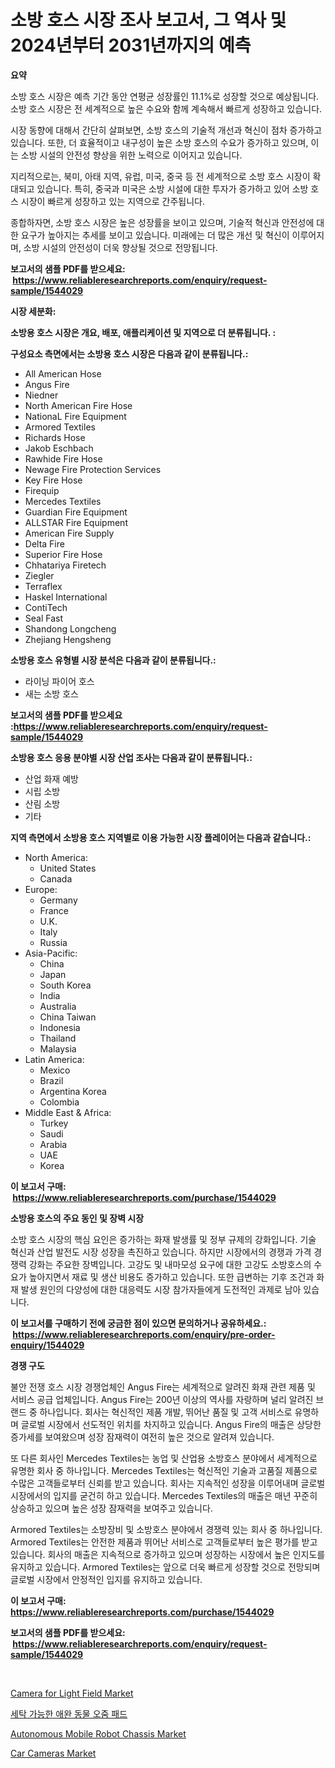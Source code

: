 <p><h1>소방 호스 시장 조사 보고서, 그 역사 및 2024년부터 2031년까지의 예측</h1></p><p><strong>요약</strong></p>
<p><p>소방 호스 시장은 예측 기간 동안 연평균 성장률인 11.1%로 성장할 것으로 예상됩니다. 소방 호스 시장은 전 세계적으로 높은 수요와 함께 계속해서 빠르게 성장하고 있습니다.</p><p>시장 동향에 대해서 간단히 살펴보면, 소방 호스의 기술적 개선과 혁신이 점차 증가하고 있습니다. 또한, 더 효율적이고 내구성이 높은 소방 호스의 수요가 증가하고 있으며, 이는 소방 시설의 안전성 향상을 위한 노력으로 이어지고 있습니다.</p><p>지리적으로는, 북미, 아태 지역, 유럽, 미국, 중국 등 전 세계적으로 소방 호스 시장이 확대되고 있습니다. 특히, 중국과 미국은 소방 시설에 대한 투자가 증가하고 있어 소방 호스 시장이 빠르게 성장하고 있는 지역으로 간주됩니다.</p><p>종합하자면, 소방 호스 시장은 높은 성장률을 보이고 있으며, 기술적 혁신과 안전성에 대한 요구가 높아지는 추세를 보이고 있습니다. 미래에는 더 많은 개선 및 혁신이 이루어지며, 소방 시설의 안전성이 더욱 향상될 것으로 전망됩니다.</p></p>
<p><strong>보고서의 샘플 PDF를 받으세요: &nbsp;<a href="https://www.reliableresearchreports.com/enquiry/request-sample/1544029">https://www.reliableresearchreports.com/enquiry/request-sample/1544029</a></strong></p>
<p><strong>시장 세분화:</strong></p>
<p><strong> 소방용 호스 시장은 개요, 배포, 애플리케이션 및 지역으로 더 분류됩니다. :</strong></p>
<p><strong>구성요소 측면에서는 소방용 호스 시장은 다음과 같이 분류됩니다.:</strong></p>
<p><ul><li>All American Hose</li><li>Angus Fire</li><li>Niedner</li><li>North American Fire Hose</li><li>NationaL Fire Equipment</li><li>Armored Textiles</li><li>Richards Hose</li><li>Jakob Eschbach</li><li>Rawhide Fire Hose</li><li>Newage Fire Protection Services</li><li>Key Fire Hose</li><li>Firequip</li><li>Mercedes Textiles</li><li>Guardian Fire Equipment</li><li>ALLSTAR Fire Equipment</li><li>American Fire Supply</li><li>Delta Fire</li><li>Superior Fire Hose</li><li>Chhatariya Firetech</li><li>Ziegler</li><li>Terraflex</li><li>Haskel International</li><li>ContiTech</li><li>Seal Fast</li><li>Shandong Longcheng</li><li>Zhejiang Hengsheng</li></ul></p>
<p><strong> 소방용 호스 유형별 시장 분석은 다음과 같이 분류됩니다.:</strong></p>
<p><ul><li>라이닝 파이어 호스</li><li>새는 소방 호스</li></ul></p>
<p><strong>보고서의 샘플 PDF를 받으세요 :<a href="https://www.reliableresearchreports.com/enquiry/request-sample/1544029">https://www.reliableresearchreports.com/enquiry/request-sample/1544029</a></strong></p>
<p><strong> 소방용 호스 응용 분야별 시장 산업 조사는 다음과 같이 분류됩니다.:</strong></p>
<p><ul><li>산업 화재 예방</li><li>시립 소방</li><li>산림 소방</li><li>기타</li></ul></p>
<p><strong>지역 측면에서 소방용 호스 지역별로 이용 가능한 시장 플레이어는 다음과 같습니다.:</strong></p>
<p><ul>
    <li>
        North America:
        <ul>
            <li>United States</li>
            <li>Canada</li>
        </ul>
    </li>
    <li>
        Europe:
        <ul>
            <li>Germany</li>
            <li>France</li>
            <li>U.K.</li>
            <li>Italy</li>
            <li>Russia</li>
        </ul>
    </li>
    <li>
        Asia-Pacific:
        <ul>
            <li>China</li>
            <li>Japan</li>
            <li>South Korea</li>
            <li>India</li>
            <li>Australia</li>
            <li>China Taiwan</li>
            <li>Indonesia</li>
            <li>Thailand</li>
            <li>Malaysia</li>
        </ul>
    </li>
    <li>
        Latin America:
        <ul>
            <li>Mexico</li>
            <li>Brazil</li>
            <li>Argentina Korea</li>
            <li>Colombia</li>
        </ul>
    </li>
    <li>
        Middle East & Africa:
        <ul>
            <li>Turkey</li>
            <li>Saudi</li>
            <li>Arabia</li>
            <li>UAE</li>
            <li>Korea</li>
        </ul>
    </li>
    </ul></p>
<p><strong>이 보고서 구매: &nbsp;<a href="https://www.reliableresearchreports.com/purchase/1544029">https://www.reliableresearchreports.com/purchase/1544029</a></strong></p>
<p><strong>소방용 호스의 주요 동인 및 장벽 시장</strong></p>
<p><p>소방 호스 시장의 핵심 요인은 증가하는 화재 발생률 및 정부 규제의 강화입니다. 기술 혁신과 산업 발전도 시장 성장을 촉진하고 있습니다. 하지만 시장에서의 경쟁과 가격 경쟁력 강화는 주요한 장벽입니다. 고강도 및 내마모성 요구에 대한 고강도 소방호스의 수요가 높아지면서 재료 및 생산 비용도 증가하고 있습니다. 또한 급변하는 기후 조건과 화재 발생 원인의 다양성에 대한 대응력도 시장 참가자들에게 도전적인 과제로 남아 있습니다.</p></p>
<p><strong>이 보고서를 구매하기 전에 궁금한 점이 있으면 문의하거나 공유하세요.: &nbsp;<a href="https://www.reliableresearchreports.com/enquiry/pre-order-enquiry/1544029">https://www.reliableresearchreports.com/enquiry/pre-order-enquiry/1544029</a></strong></p>
<p><strong>경쟁 구도</strong></p>
<p><p>불안 전쟁 호스 시장 경쟁업체인 Angus Fire는 세계적으로 알려진 화재 관련 제품 및 서비스 공급 업체입니다. Angus Fire는 200년 이상의 역사를 자랑하며 널리 알려진 브랜드 중 하나입니다. 회사는 혁신적인 제품 개발, 뛰어난 품질 및 고객 서비스로 유명하며 글로벌 시장에서 선도적인 위치를 차지하고 있습니다. Angus Fire의 매출은 상당한 증가세를 보여왔으며 성장 잠재력이 여전히 높은 것으로 알려져 있습니다.</p><p>또 다른 회사인 Mercedes Textiles는 농업 및 산업용 소방호스 분야에서 세계적으로 유명한 회사 중 하나입니다. Mercedes Textiles는 혁신적인 기술과 고품질 제품으로 수많은 고객들로부터 신뢰를 받고 있습니다. 회사는 지속적인 성장을 이루어내며 글로벌 시장에서의 입지를 굳건히 하고 있습니다. Mercedes Textiles의 매출은 매년 꾸준히 상승하고 있으며 높은 성장 잠재력을 보여주고 있습니다.</p><p>Armored Textiles는 소방장비 및 소방호스 분야에서 경쟁력 있는 회사 중 하나입니다. Armored Textiles는 안전한 제품과 뛰어난 서비스로 고객들로부터 높은 평가를 받고 있습니다. 회사의 매출은 지속적으로 증가하고 있으며 성장하는 시장에서 높은 인지도를 유지하고 있습니다. Armored Textiles는 앞으로 더욱 빠르게 성장할 것으로 전망되며 글로벌 시장에서 안정적인 입지를 유지하고 있습니다.</p></p>
<p><strong>이 보고서 구매: &nbsp; <a href="https://www.reliableresearchreports.com/purchase/1544029">https://www.reliableresearchreports.com/purchase/1544029</a></strong></p>
<p><strong>보고서의 샘플 PDF를 받으세요: &nbsp;<a href="https://www.reliableresearchreports.com/enquiry/request-sample/1544029">https://www.reliableresearchreports.com/enquiry/request-sample/1544029</a></strong><strong></strong></p>
<p>&nbsp;</p>
<p><p><a href="https://github.com/Hazelklievgspy6vdcsmu106w/Market-Research-Report-List-1/blob/main/camera-for-light-field-market.md">Camera for Light Field Market</a></p><p><a href="https://medium.com/@markkautzer2023_48478/%EC%84%B8%ED%83%81-%EA%B0%80%EB%8A%A5%ED%95%9C-%EB%B0%98%EB%A0%A4%EB%8F%99%EB%AC%BC-%EC%86%8C%EB%B3%80%ED%8C%A8%EB%93%9C-%EC%8B%9C%EC%9E%A5-%EB%B3%B4%EA%B3%A0%EC%84%9C%EB%8A%94-%EC%9D%B4-%EC%8B%9C%EC%9E%A5%EC%9D%98-%EC%B5%9C%EC%8B%A0-%ED%8A%B8%EB%A0%8C%EB%93%9C%EC%99%80-%EC%84%B1%EC%9E%A5-%EA%B8%B0%ED%9A%8C%EB%A5%BC-%EB%B3%B4%EC%97%AC%EC%A4%8D%EB%8B%88%EB%8B%A4-f7bfdb903362">세탁 가능한 애완 동물 오줌 패드</a></p><p><a href="https://github.com/ChiragRp1/Market-Research-Report-List-4/blob/main/autonomous-mobile-robot-chassis-market.md">Autonomous Mobile Robot Chassis Market</a></p><p><a href="https://issuu.com/reportprime-2/docs/car-cameras-market-size-2030.pptx">Car Cameras Market</a></p></p>